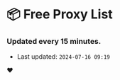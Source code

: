 # :package: Free Proxy List
### Updated every 15 minutes.

- Last updated: `2024-07-16 09:19`

:heart:
